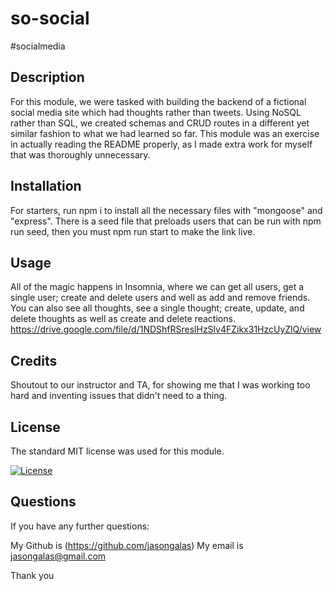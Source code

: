 # so-social

#socialmedia

## Description

For this module, we were tasked with building the backend of a fictional social media site which had thoughts rather than tweets. Using NoSQL rather than SQL, we created schemas and CRUD routes in a different yet similar fashion to what we had learned so far. This module was an exercise in actually reading the README properly, as I made extra work for myself that was thoroughly unnecessary.

## Installation

For starters, run npm i to install all the necessary files with "mongoose" and "express". There is a seed file that preloads users that can be run with npm run seed, then you must npm run start to make the link live.

## Usage

All of the magic happens in Insomnia, where we can get all users, get a single user; create and delete users and well as add and remove friends. You can also see all thoughts, see a single thought; create, update, and delete thoughts as well as create and delete reactions. https://drive.google.com/file/d/1NDShfRSreslHzSlv4FZikx31HzcUyZlQ/view 

## Credits

Shoutout to our instructor and TA, for showing me that I was working too hard and inventing issues that didn't need to a thing. 

## License

The standard MIT license was used for this module.

[![License](https://img.shields.io/badge/license-MIT-blue.svg)](https://choosealicense.com/licenses/mit/) 

## Questions

If you have any further questions:

My Github is (https://github.com/jasongalas) 
My email is jasongalas@gmail.com

Thank you
